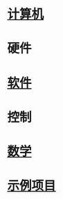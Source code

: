---
---



# [计算机](page/computer/contents)

# 硬件

# [软件](page/software/contents)

# 控制

# [数学](page/mathmatic/contents)

# [示例项目](page/project/contents)